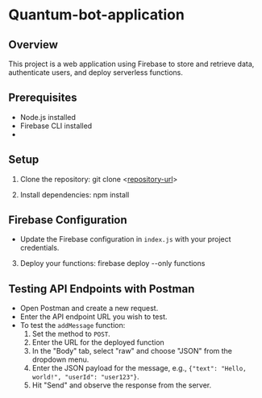# Quantum-bot-application

## Overview
This project is a web application using Firebase to store and retrieve data, authenticate users, and deploy serverless functions.

## Prerequisites
- Node.js installed
- Firebase CLI installed
- 

## Setup
1. Clone the repository:
git clone <[repository-url](https://github.com/devel0ver/Quantum-bot-application.git)>

2. Install dependencies:
npm install

## Firebase Configuration
- Update the Firebase configuration in `index.js` with your project credentials.

3. Deploy your functions:
firebase deploy --only functions

## Testing API Endpoints with Postman
- Open Postman and create a new request.
- Enter the API endpoint URL you wish to test.
- To test the `addMessage` function:
  1. Set the method to `POST`.
  2. Enter the URL for the deployed function
  3. In the "Body" tab, select "raw" and choose "JSON" from the dropdown menu.
  4. Enter the JSON payload for the message, e.g., `{"text": "Hello, world!", "userId": "user123"}`.
  5. Hit "Send" and observe the response from the server.

